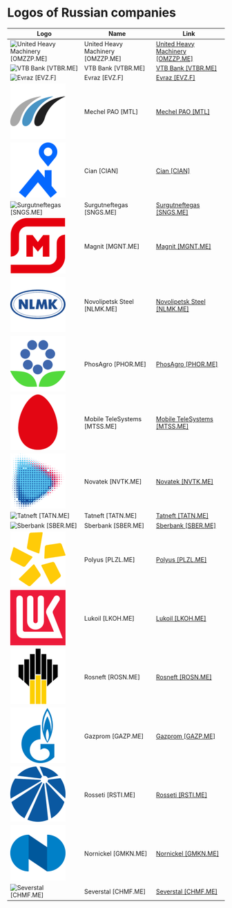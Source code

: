 # Logos of Russian companies

| Logo | Name  | Link |
| ---- | ----  | ---- |
| ![United Heavy Machinery [OMZZP.ME]](/img/128/OMZZP.ME-2769c4b6.png) | United Heavy Machinery [OMZZP.ME] | [United Heavy Machinery [OMZZP.ME]](united-heavy-machinery/logo/ ) |
| ![VTB Bank [VTBR.ME]](/img/128/VTBR.ME-41a9c92b.png) | VTB Bank [VTBR.ME] | [VTB Bank [VTBR.ME]](vtb-bank/logo/ ) |
| ![Evraz [EVZ.F]](/img/128/EVZ.F-a109143e.png) | Evraz [EVZ.F] | [Evraz [EVZ.F]](evraz/logo/ ) |
| ![Mechel PAO [MTL]](/img/128/MTL-7cf38035.png) | Mechel PAO [MTL] | [Mechel PAO [MTL]](mechel-pao/logo/ ) |
| ![Cian [CIAN]](/img/128/CIAN-b334c476.png) | Cian [CIAN] | [Cian [CIAN]](cian-plc/logo/ ) |
| ![Surgutneftegas [SNGS.ME]](/img/128/SNGS.ME-e2b3e6f7.png) | Surgutneftegas [SNGS.ME] | [Surgutneftegas [SNGS.ME]](surgutneftegas/logo/ ) |
| ![Magnit [MGNT.ME]](/img/128/MGNT.ME-c4d37bc2.png) | Magnit [MGNT.ME] | [Magnit [MGNT.ME]](magnit/logo/ ) |
| ![Novolipetsk Steel [NLMK.ME]](/img/128/NLMK.ME-d7dafbf3.png) | Novolipetsk Steel [NLMK.ME] | [Novolipetsk Steel [NLMK.ME]](novolipetsk-steel/logo/ ) |
| ![PhosAgro [PHOR.ME]](/img/128/PHOR.ME-d0fab010.png) | PhosAgro [PHOR.ME] | [PhosAgro [PHOR.ME]](phosagro/logo/ ) |
| ![Mobile TeleSystems [MTSS.ME]](/img/128/MTSS.ME-d323ceb3.png) | Mobile TeleSystems [MTSS.ME] | [Mobile TeleSystems [MTSS.ME]](mobile-telesystems/logo/ ) |
| ![Novatek [NVTK.ME]](/img/128/NVTK.ME-2515d5f5.png) | Novatek [NVTK.ME] | [Novatek [NVTK.ME]](novatek/logo/ ) |
| ![Tatneft [TATN.ME]](/img/128/TATN.ME-500123cc.png) | Tatneft [TATN.ME] | [Tatneft [TATN.ME]](tatneft/logo/ ) |
| ![Sberbank [SBER.ME]](/img/128/SBER.ME-92056fd3.png) | Sberbank [SBER.ME] | [Sberbank [SBER.ME]](sberbank/logo/ ) |
| ![Polyus [PLZL.ME]](/img/128/PLZL.ME-5d0f2a0b.png) | Polyus [PLZL.ME] | [Polyus [PLZL.ME]](polyus/logo/ ) |
| ![Lukoil [LKOH.ME]](/img/128/LKOH.ME-fb6b0c74.png) | Lukoil [LKOH.ME] | [Lukoil [LKOH.ME]](lukoil/logo/ ) |
| ![Rosneft [ROSN.ME]](/img/128/ROSN.ME-1c154987.png) | Rosneft [ROSN.ME] | [Rosneft [ROSN.ME]](rosneft/logo/ ) |
| ![Gazprom [GAZP.ME]](/img/128/GAZP.ME-f4098a1c.png) | Gazprom [GAZP.ME] | [Gazprom [GAZP.ME]](gazprom/logo/ ) |
| ![Rosseti [RSTI.ME]](/img/128/RSTI.ME-b32bd271.png) | Rosseti [RSTI.ME] | [Rosseti [RSTI.ME]](rosseti/logo/ ) |
| ![Nornickel [GMKN.ME]](/img/128/GMKN.ME-8b5804fe.png) | Nornickel [GMKN.ME] | [Nornickel [GMKN.ME]](nornickel/logo/ ) |
| ![Severstal [CHMF.ME]](/img/128/CHMF.ME-c6c799da.png) | Severstal [CHMF.ME] | [Severstal [CHMF.ME]](severstal/logo/ ) |
